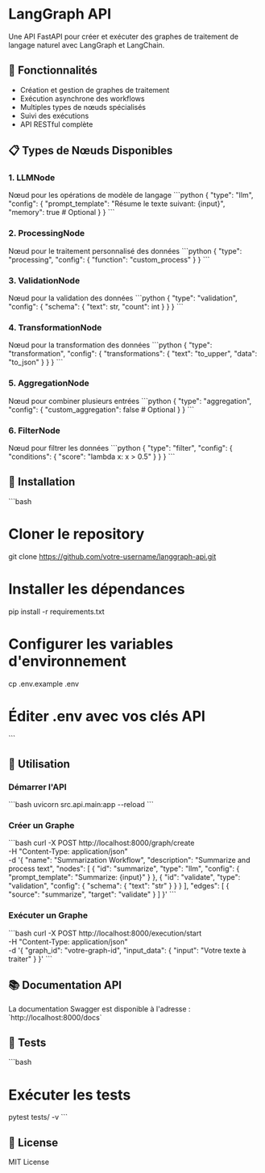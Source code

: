 # LangGraph API

Une API FastAPI pour créer et exécuter des graphes de traitement de langage naturel avec LangGraph et LangChain.

## 🚀 Fonctionnalités

- Création et gestion de graphes de traitement
- Exécution asynchrone des workflows
- Multiples types de nœuds spécialisés
- Suivi des exécutions
- API RESTful complète

## 📋 Types de Nœuds Disponibles

### 1. LLMNode
Nœud pour les opérations de modèle de langage
\`\`\`python
{
    "type": "llm",
    "config": {
        "prompt_template": "Résume le texte suivant: {input}",
        "memory": true  # Optional
    }
}
\`\`\`

### 2. ProcessingNode
Nœud pour le traitement personnalisé des données
\`\`\`python
{
    "type": "processing",
    "config": {
        "function": "custom_process"
    }
}
\`\`\`

### 3. ValidationNode
Nœud pour la validation des données
\`\`\`python
{
    "type": "validation",
    "config": {
        "schema": {
            "text": str,
            "count": int
        }
    }
}
\`\`\`

### 4. TransformationNode
Nœud pour la transformation des données
\`\`\`python
{
    "type": "transformation",
    "config": {
        "transformations": {
            "text": "to_upper",
            "data": "to_json"
        }
    }
}
\`\`\`

### 5. AggregationNode
Nœud pour combiner plusieurs entrées
\`\`\`python
{
    "type": "aggregation",
    "config": {
        "custom_aggregation": false  # Optional
    }
}
\`\`\`

### 6. FilterNode
Nœud pour filtrer les données
\`\`\`python
{
    "type": "filter",
    "config": {
        "conditions": {
            "score": "lambda x: x > 0.5"
        }
    }
}
\`\`\`

## 🔧 Installation

\`\`\`bash
# Cloner le repository
git clone https://github.com/votre-username/langgraph-api.git

# Installer les dépendances
pip install -r requirements.txt

# Configurer les variables d'environnement
cp .env.example .env
# Éditer .env avec vos clés API
\`\`\`

## 🚦 Utilisation

### Démarrer l'API
\`\`\`bash
uvicorn src.api.main:app --reload
\`\`\`

### Créer un Graphe
\`\`\`bash
curl -X POST http://localhost:8000/graph/create \
  -H "Content-Type: application/json" \
  -d '{
    "name": "Summarization Workflow",
    "description": "Summarize and process text",
    "nodes": [
      {
        "id": "summarize",
        "type": "llm",
        "config": {
          "prompt_template": "Summarize: {input}"
        }
      },
      {
        "id": "validate",
        "type": "validation",
        "config": {
          "schema": {
            "text": "str"
          }
        }
      }
    ],
    "edges": [
      {
        "source": "summarize",
        "target": "validate"
      }
    ]
  }'
\`\`\`

### Exécuter un Graphe
\`\`\`bash
curl -X POST http://localhost:8000/execution/start \
  -H "Content-Type: application/json" \
  -d '{
    "graph_id": "votre-graph-id",
    "input_data": {
      "input": "Votre texte à traiter"
    }
  }'
\`\`\`

## 📚 Documentation API

La documentation Swagger est disponible à l'adresse : \`http://localhost:8000/docs\`

## 🧪 Tests

\`\`\`bash
# Exécuter les tests
pytest tests/ -v
\`\`\`

## 📝 License

MIT License

